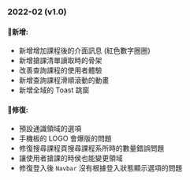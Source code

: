 ### 2022-02 (v1.0)

#### 🥗新增:
+ 新增增加課程後的介面訊息 (紅色數字圈圈)
+ 新增搶課清單讀取時的骨架
+ 改善查詢課程的使用者體驗
+ 新增查詢課程滑順滾動的動畫
+ 新增全域的 Toast 跳窗

#### 🍔修復:
+ 預設通識領域的選項
+ 手機板的 LOGO 會爆版的問題
+ 修復搜尋課程頁搜尋課程系所時的數量錯誤問題
+ 讓使用者搶課的時侯也能變更領域
+ 修復登入後 `Navbar` 沒有根據登入狀態顯示選項的問題